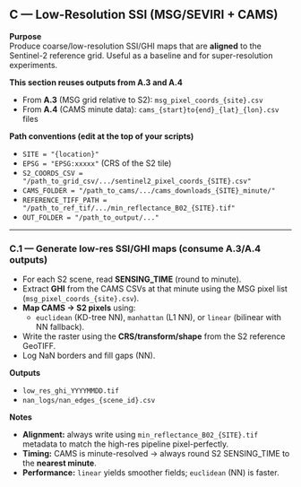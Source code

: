 ## C — Low-Resolution SSI (MSG/SEVIRI + CAMS)

**Purpose**  
Produce coarse/low-resolution SSI/GHI maps that are **aligned** to the Sentinel-2 reference grid. Useful as a baseline and for super-resolution experiments.

**This section reuses outputs from A.3 and A.4**  
- From **A.3** (MSG grid relative to S2): `msg_pixel_coords_{site}.csv`  
- From **A.4** (CAMS minute data): `cams_{start}to{end}_{lat}_{lon}.csv` files

**Path conventions (edit at the top of your scripts)**  
- `SITE = "{location}"`  
- `EPSG = "EPSG:xxxxx"` (CRS of the S2 tile)  
- `S2_COORDS_CSV = "/path_to_grid_csv/.../sentinel2_pixel_coords_{SITE}.csv"`  
- `CAMS_FOLDER = "/path_to_cams/.../cams_downloads_{SITE}_minute/"`  
- `REFERENCE_TIFF_PATH = "/path_to_ref_tif/.../min_reflectance_B02_{SITE}.tif"`  
- `OUT_FOLDER = "/path_to_output/..."`

---

### C.1 — Generate low-res SSI/GHI maps (consume A.3/A.4 outputs)
- For each S2 scene, read **SENSING_TIME** (round to minute).  
- Extract **GHI** from the CAMS CSVs at that minute using the MSG pixel list (`msg_pixel_coords_{site}.csv`).  
- **Map CAMS → S2 pixels** using:
  - `euclidean` (KD-tree NN), `manhattan` (L1 NN), or `linear` (bilinear with NN fallback).  
- Write the raster using the **CRS/transform/shape** from the S2 reference GeoTIFF.  
- Log NaN borders and fill gaps (NN).

**Outputs**  
- `low_res_ghi_YYYYMMDD.tif`  
- `nan_logs/nan_edges_{scene_id}.csv`

**Notes**  
- **Alignment:** always write using `min_reflectance_B02_{SITE}.tif` metadata to match the high-res pipeline pixel-perfectly.  
- **Timing:** CAMS is minute-resolved → always round S2 SENSING_TIME to the **nearest minute**.  
- **Performance:** `linear` yields smoother fields; `euclidean` (NN) is faster.
